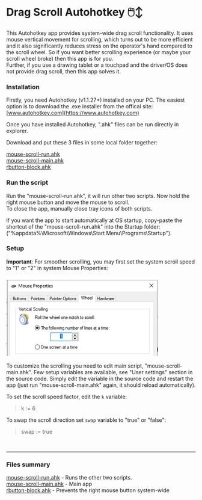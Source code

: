 # Drag Scroll Autohotkey 🖱️↕
This Autohotkey app provides system-wide drag scroll functionality. It uses mouse vertical movement for scrolling, which turns out to be more efficient and it also significantly reduces stress on the operator's hand compared to the scroll wheel. So if you want better scrolling experience (or maybe your scroll wheel broke) then this app is for you.  
Further, if you use a drawing tablet or a touchpad and the driver/OS does not provide drag scroll, then this app solves it.

### Installation
Firstly, you need Autohotkey (v1.1.27+) installed on your PC. The easiest option is to download the .exe installer from the offical site: [www.autohotkey.com](https://www.autohotkey.com)  

Once you have installed Autohotkey, ".ahk" files can be run directly in explorer.  

Download and put these 3 files in some local folder together:  

[mouse-scroll-run.ahk](mouse-scroll-run.ahk)  
[mouse-scroll-main.ahk](mouse-scroll-main.ahk)  
[rbutton-block.ahk](rbutton-block.ahk)  


### Run the script

Run the "mouse-scroll-run.ahk", it will run other two scripts.  Now hold the right mouse button and move the mouse to scroll.  
To close the app, manually close tray icons of both scripts.  

If you want the app to start automatically at OS startup, copy-paste the shortcut of the "mouse-scroll-run.ahk" into the Startup folder:  
 ("%appdata%\Microsoft\Windows\Start Menu\Programs\Startup").  

### Setup 
**Important**: For smoother scrolling, you may first set the system scroll speed to "1" or "2" in system Mouse Properties:   

<img src="./img/wheel.png">  
 
To customize the scrolling you need to edit main script, "mouse-scroll-main.ahk".
Few setup variables are available, see "User settings" section in the source code. Simply edit the variable in the source code and restart the app 
(just run "mouse-scroll-main.ahk" again, it should reload automatically).

To set the scroll speed factor, edit the `k` variable:  
> k := 6  

To swap the scroll direction set `swap` variable to "true" or "false":
> swap := true

<br>

---

### Files summary
[mouse-scroll-run.ahk](mouse-scroll-run.ahk)  - Runs the other two scripts.  
[mouse-scroll-main.ahk](mouse-scroll-main.ahk)  - Main app  
[rbutton-block.ahk](rbutton-block.ahk)  - Prevents the right mouse button system-wide  

